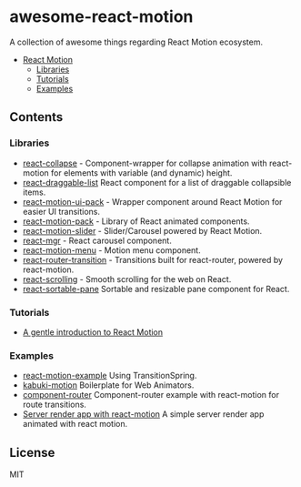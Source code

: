 # awesome-react-motion

A collection of awesome things regarding React Motion ecosystem.

- [React Motion](#react-motion)
  - [Libraries](#react-motion-community)
  - [Tutorials](#react-motion-tutorials)
  - [Examples](#react-motion-tutorials)

## Contents

### Libraries
* [react-collapse](https://github.com/nkbt/react-collapse) - Component-wrapper for collapse animation with react-motion for elements with variable (and dynamic) height.
* [react-draggable-list](https://streakyc.github.io/react-draggable-list/example/) React component for a list of draggable collapsible items.
* [react-motion-ui-pack](https://github.com/souporserious/react-motion-ui-pack) - Wrapper component around React Motion for easier UI transitions.
* [react-motion-pack](https://github.com/Nitive/react-motion-pack) - Library of React animated components.
* [react-motion-slider](https://github.com/souporserious/react-motion-slider) - Slider/Carousel powered by React Motion.
* [react-mgr](https://github.com/opensource-cards/react-mgr) - React carousel component.
* [react-motion-menu](https://github.com/bokuweb/react-motion-menu) - Motion menu component.
* [react-router-transition](https://github.com/maisano/react-router-transition) - Transitions built for react-router, powered by react-motion.
* [react-scrolling](https://github.com/opensource-cards/react-scrolling) - Smooth scrolling for the web on React.
* [react-sortable-pane](http://bokuweb.github.io/react-sortable-pane) Sortable and resizable pane component for React.

### Tutorials
* [A gentle introduction to React Motion](https://medium.com/@nashvail/a-gentle-introduction-to-react-motion-dc50dd9f2459#.4lnu7ym0j)

### Examples
* [react-motion-example](https://github.com/bgryszko/react-motion-example) Using TransitionSpring.
* [kabuki-motion](https://github.com/bishopZ/kabuki-motion) Boilerplate for Web Animators.
* [component-router](http://in-flux.github.io/component-router/example/) Component-router example with react-motion for route transitions.
* [Server render app with react-motion](http://52.24.114.125:3000/) A simple server render app animated with react motion.

## License

MIT

